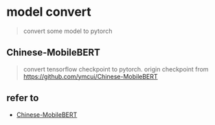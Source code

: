 # model convert
> convert some model to pytorch

## Chinese-MobileBERT
> convert tensorflow checkpoint to pytorch.
> origin checkpoint from https://github.com/ymcui/Chinese-MobileBERT




## refer to

- [Chinese-MobileBERT](https://github.com/ymcui/Chinese-MobileBERT)
